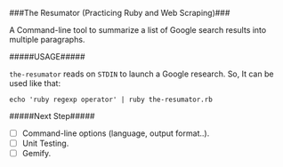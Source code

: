 ###The Resumator (Practicing Ruby and Web Scraping)###


A Command-line tool to summarize a list of Google search results into multiple paragraphs.

#####USAGE#####

`the-resumator` reads on `STDIN` to launch a Google research. So, It can be used like that: 

```shell
echo 'ruby regexp operator' | ruby the-resumator.rb
```

#####Next Step#####

- [ ] Command-line options (language, output format..).
- [ ] Unit Testing.
- [ ] Gemify.
